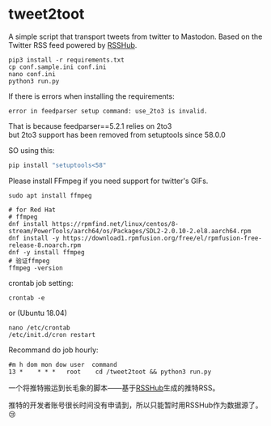 # tweet2toot

A simple script that transport tweets from twitter to Mastodon. Based on the Twitter RSS feed powered by [RSSHub](https://rsshub.app).

```
pip3 install -r requirements.txt
cp conf.sample.ini conf.ini
nano conf.ini
python3 run.py
```
If there is errors when installing the requirements:
```log
error in feedparser setup command: use_2to3 is invalid.
```
That is because feedparser==5.2.1 relies on 2to3  
but 2to3 support has been removed from setuptools since 58.0.0

SO using this:
```python
pip install "setuptools<58"
```

Please install FFmpeg if you need support for twitter's GIFs.

```
sudo apt install ffmpeg

# for Red Hat
# ffmpeg
dnf install https://rpmfind.net/linux/centos/8-stream/PowerTools/aarch64/os/Packages/SDL2-2.0.10-2.el8.aarch64.rpm
dnf install -y https://download1.rpmfusion.org/free/el/rpmfusion-free-release-8.noarch.rpm
dnf -y install ffmpeg
# 验证ffmpeg
ffmpeg -version
```

crontab job setting:
```
crontab -e
```
or (Ubuntu 18.04)
```
nano /etc/crontab
/etc/init.d/cron restart
```

Recommand do job hourly:
```
#m h dom mon dow user  command
13 *    * * *   root    cd /tweet2toot && python3 run.py
```

一个将推特搬运到长毛象的脚本——基于[RSSHub](https://rsshub.app)生成的推特RSS。

推特的开发者账号很长时间没有申请到，所以只能暂时用RSSHub作为数据源了。😢
